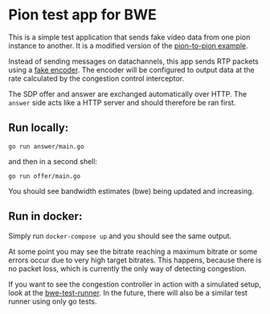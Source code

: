 # Pion test app for BWE

This is a simple test application that sends fake video data from one pion
instance to another. It is a modified version of the [pion-to-pion
example](https://github.com/pion/webrtc/tree/master/examples/pion-to-pion).

Instead of sending messages on datachannels, this app sends RTP packets using a
[fake encoder](https://github.com/mengelbart/syncodec). The encoder will be
configured to output data at the rate calculated by the congestion control
interceptor.

The SDP offer and answer are exchanged automatically over HTTP.
The `answer` side acts like a HTTP server and should therefore be ran first.

## Run locally:

```shell
go run answer/main.go
```

and then in a second shell:

```shell
go run offer/main.go
```

You should see bandwidth estimates (bwe) being updated and increasing.

## Run in docker:

Simply run `docker-compose up` and you should see the same output.


At some point you may see the bitrate reaching a maximum bitrate or some errors
occur due to very high target bitrates. This happens, because there is no packet
loss, which is currently the only way of detecting congestion.

If you want to see the congestion controller in action with a simulated setup,
look at the [bwe-test-runner](https://github.com/mengelbart/bwe-test-runner). In
the future, there will also be a similar test runner using only go tests.

